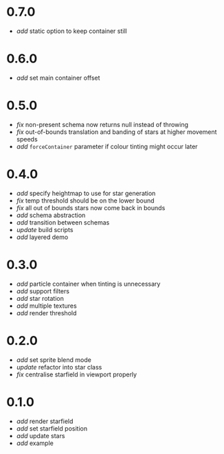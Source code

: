 # 0.7.0

* _add_ static option to keep container still

# 0.6.0

* _add_ set main container offset

# 0.5.0

* _fix_ non-present schema now returns null instead of throwing
* _fix_ out-of-bounds translation and banding of stars at higher movement speeds
* _add_ `forceContainer` parameter if colour tinting might occur later

# 0.4.0

* _add_ specify heightmap to use for star generation
* _fix_ temp threshold should be on the lower bound
* _fix_ all out of bounds stars now come back in bounds
* _add_ schema abstraction
* _add_ transition between schemas
* _update_ build scripts
* _add_ layered demo

# 0.3.0

* _add_ particle container when tinting is unnecessary
* _add_ support filters
* _add_ star rotation
* _add_ multiple textures
* _add_ render threshold

# 0.2.0

* _add_ set sprite blend mode
* _update_ refactor into star class
* _fix_ centralise starfield in viewport properly

# 0.1.0

* _add_ render starfield
* _add_ set starfield position
* _add_ update stars
* _add_ example
